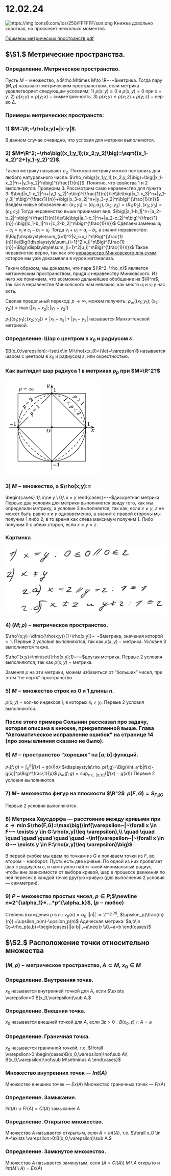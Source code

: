 # 12.02.24

<aside>
<img src="https://img.icons8.com/ios/250/FFFFFF/sun.png" alt="https://img.icons8.com/ios/250/FFFFFF/sun.png" width="40px" /> Книжка довольно короткая, но проясняет несколько моментов.

[Примеры метрических пространств.pdf](%D0%9F%D1%80%D0%B8%D0%BC%D0%B5%D1%80%D1%8B_%D0%BC%D0%B5%D1%82%D1%80%D0%B8%D1%87%D0%B5%D1%81%D0%BA%D0%B8%D1%85_%D0%BF%D1%80%D0%BE%D1%81%D1%82%D1%80%D0%B0%D0%BD%D1%81%D1%82%D0%B2.pdf)

</aside>

## $\S1.$ Метрические пространства.

### Определение. Метрическое пространство.
Пусть $M~-~$множество, а $\rho:M\times M\to \R~-~$метрика.
Тогда пару $(M,\rho)$ называют метрическим пространством, если метрика удовлетворяет следующим условиям:
$1)~\rho(x;y)\ge 0$ и $\rho(x;y)=0$ при $x=y$.
$2)~\rho(x;y)=\rho(y;x)~-~$симметричность.
$3)~\rho(x;y)\le\rho(x;z)+\rho(y;z)~-~$нер-во $\Delta$.

### Примеры метрических пространств:

### $1)$ $M=\R;~\rho(x;y)=|x-y|$.
В данном случае очевидно, что условия для метрики выполняются.

### $2)$ $M=\R^2;~\rho\big((x_1;y_1);(x_2;y_2)\big)=\sqrt{(x_1-x_2)^2+(y_1-y_2)^2}$.
Такую метрику называют $\rho_2$. 
Похожую метрику можно построить для любого натурального числа:
$\rho_n\big((x_1;y_1);(x_2;y_2)\big)=\big(|x_1-x_2|^n+|y_1-y_2|^n\big)^{\frac{1}{n}}$.
Понятно, что свойства $1$ и $2$ выполняются. Проверим $3$.
Рассмотрим само неравенство для пункта $3$:
$\big(|x_1-x_2|^n+|y_1-y_2|^n\big)^{\frac{1}{n}}\le\\\le\big(|x_1-x_3|^n+|y_1-y_3|^n\big)^{\frac{1}{n}}+\big(|x_3-x_2|^n+|y_3-y_2|^n\big)^{\frac{1}{n}}$
Введём новые обозначения:
$(x_1;y_1)=(a_1;a_2), (x_2;y_2)=(b_1;b_2),(x_3;y_3)=(c_1;c_2)$
Тогда неравенство выше принимает вид:
$\big(|a_1-b_1|^n+|a_2-b_2|^n\big)^{\frac{1}{n}}\le\\\le\big(|a_1-c_1|^n+|a_2-c_2|^n\big)^{\frac{1}{n}}+\big(|c_1-b_1|^n+|c_2-b_2|^n\big)^{\frac{1}{n}}$
Сделаем замены: $a_i-c_i=v_i$ и $c_i-b_i=u_i$.
Тогда $v_i+u_i=a_i-b_i$, а значит неравенство:
$\Big(\displaystyle\sum_{i=1}^2|v_i+u_i|^n\Big)^{\frac{1}{n}}\le\Big(\displaystyle\sum_{i=1}^2|v_i|^n\Big)^{\frac{1}{n}}+\Big(\displaystyle\sum_{i=1}^2|u_i|^n\Big)^{\frac{1}{n}}$
Такое неравенство верно, так как это [неравенство Минковского для сумм](https://www.notion.so/75-0a13e664fb124010b668e23d037c7d14?pvs=21), которое мы уже доказывали в курсе матанализа.

Таким образом, мы доказали, что пара $(\R^2, \rho_n)$ является метрическим пространством, придя к неравенству Минковского. Из него же понимаем, что возможно дальнейшее обобщение на $\R^m$, так как в неравенстве Минковского нам неважно, как много $u_i$ и $v_i$ у нас есть.

Сделав предельный переход: $p\to\infty$, можем получить:
$\rho_\infty\big((x_1;y_1);(x_2;y_2)\big)=\max\{|x_1-x_2|;|y_1-y_2|\}$

$\rho_1\big((x_1;y_1);(x_2;y_2)\big)=|x_1-x_2|+|y_1-y_2|$ называется Манхэттенской метрикой.

### Определение. Шар с центром в $x_0$ и радиусом $\varepsilon$.
$B(x_0;\varepsilon):=\set{x\in M:\rho(x;x_0)<(\le)~\varepsilon}$ называется шаром с центром в $x_0$ и радиусом $\varepsilon$, или окрестностью.

### Как выглядит шар радиуса $1$ в метриках $\rho_p$ при $M=\R^2?$

![Untitled](sem2/notes/topology/notes/12-02-24/Untitled.png)

### $3)~M~-~$множество, а $\rho(x;y):=
\begin{cases}
1;\ x\ne y
\\
0;\ x = y
\end{cases}~-~$дискретная метрика.
Первые два условия для метрики выполняются ввиду того, как мы определили метрику, а условие $3$ выполняется, так как, если $x\ne y$, $z$ не может быть равно $x$ и $y$ одновременно, а значит с правой стороны мы получим $1$ либо $2$, в то время как слева максимум получим $1$.
Либо получим $0$ с обеих сторон, если $x=y=z$.

### Картинка

![Untitled](sem2/notes/topology/notes/12-02-24/Untitled%201.png)

### $4)~(M;\rho)~-~$метрическое пространство.
$\rho'(x;y)=\dfrac{\rho(x;y)}{1+\rho(x;y)}~-~$метрика, значения которой $<1$.
Первые $2$ условия выполняются, так как $\rho(x,y)~-~$метрика.
Условие $3$ выполняется также.

$\rho''(x;y)=\min\set{\rho(x;y);1}~-~$другая метрика.
Первые $2$ условия выполняются, так как $\rho(x;y)~-~$метрика.

Заменяя $\rho$ на эти метрики, можем избавиться от “больших” чисел, при этом “не портя” пространство.

### $5)~M~-~$множество строк из $0$ и $1$ длины $n$.
$\rho(x;y)~-~$кол-во индексов $i$, в которых $x_i\ne y_i$.
Первые $2$ условия выполняются.

### После этого примера Солынин рассказал про задачу, которая описана в книжке, прикрепленной выше. Глава “Автоматическое исправление ошибок” на странице $14$ (про зоны влияния сказано не было).

### $6)~M~-~$пространство “хороших” на $[a;b]$ функций.
$\displaystyle\rho_1(f;g)=\int_a^b|f(x)-g(x)|dx$
$\displaystyle\rho_p(f;g)=\Big(\int_a^b|f(x)-g(x)|^p\Big)^\frac{1}{p}$
$\rho_\infty(f;g)=\displaystyle\sup_{x\in[a;b]}\{|f(x)-g(x)|\}$
Первые $2$ условия выполняются.

### $7)~M-$ множество фигур на плоскости $\R^2$ $~\rho(F,G)=S_{F\varDelta G}$
Первые $2$ условия выполняются.

### $8)$ Метрика Хаусдорфа — расстояние между кривыми при $\varepsilon \to\min$$\rho(F,G)=\max\big(\inf(\varepsilon~|~\forall x \in F~~ \exists y \in G:\rho(x,y)\leq \varepsilon),\\ \quad \quad \quad \quad \quad \quad \quad ~\inf(\varepsilon~|~\forall x \in G~~ \exists y \in F:\rho(x,y)\leq \varepsilon)\big)$
В первой скобке мы едем по точкам из $G$ и поливаем точки из $F$, во втором $-$ наоборот.
Пусть есть две кривые. По одной из них пробегает шар с радиусом $\varepsilon$, и нам нужно найти такой минимальный радиус, чтобы вне зависимости от выбора кривой, шар в процессе движения по ней пересек в каждой точке другую кривую (для выполнения $2$ условия — симметрии).

### $9)~P~-~$множество простых чисел, $p \in P;$$\newline n=2^{\alpha_1}*...*p^{\alpha_k}$, $(p ~-$  любое$)$
Степень вхождения $p$ в $n$ : $v_p(n) = \alpha_k$ 
$||n||:=2^{-{\upsilon_p}(n)}$, $\upsilon_p(\frac{m}{n}):=\upsilon_p(m)-\upsilon_p(n)$
Адическая метрика: $a,b\in Q;~\rho_p(a,b)=\begin{cases}||a-b||,~a\neq b
\\0,~a=b
\end{cases}$

## $\S2.$ Расположение точки относительно множества

### $(M,\rho)~-~$метрическое пространство, $A\subset M,~x_0\in M$

### Определение. Внутренняя точка.
$x_0$ называется внутренней точкой для $A$, если $\exists \varepsilon>0:B(x_0,\varepsilon)\sub A.$

### Определение. Внешняя точка.
$x_0$ называется внешней точкой для $A$, если $\exists \varepsilon>0:B(x_0,\varepsilon)\cap A=\varnothing$

### Определение. Граничная точка.
$x_0$ называется граничной точкой, т.е. $\forall \varepsilon>0:\begin{cases}B(x_0,\varepsilon)\not\sub A\\
B(x_0,\varepsilon)\not\sub M\setminus A
\end{cases}$

### Множество внутренних точек — $Int(A)$
Множество внешних точек — $Ex(A)$
Множество граничных точек — $Fr(A)$

### Определение. Замыкание.
$Int(A)~\cup~Fr(A)=Cl(A)$ замыкание $A$

### Определение. Открытое множество.
Множество $A$ называется открытым, если $A=Int(A)$, т.е. $\forall x_0 \in A~\exists \varepsilon>0:B(x_0,\varepsilon)\sub A.$

### Определение. Замкнутое множество.
Множество $A$ называется замкнутым, если $(A=Cl(A))~M\setminus A$ открыто и $Int(M\setminus A)=Ex(A)$
